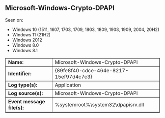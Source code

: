 ## Microsoft-Windows-Crypto-DPAPI

Seen on:
* Windows 10 (1511, 1607, 1703, 1709, 1803, 1809, 1903, 1909, 2004, 20H2)
* Windows 11 (21H2)
* Windows 2012
* Windows 8.0
* Windows 8.1

<table border="1" class="docutils">
  <tbody>
    <tr>
      <td><b>Name:</b></td>
      <td>Microsoft-Windows-Crypto-DPAPI</td>
    </tr>
    <tr>
      <td><b>Identifier:</b></td>
      <td>{89fe8f40-cdce-464e-8217-15ef97d4c7c3}</td>
    </tr>
    <tr>
      <td><b>Log type(s):</b></td>
      <td>Application</td>
    </tr>
    <tr>
      <td><b>Log source(s):</b></td>
      <td>Microsoft-Windows-Crypto-DPAPI</td>
    </tr>
    <tr>
      <td><b>Event message file(s):</b></td>
      <td>%systemroot%\system32\dpapisrv.dll</td>
    </tr>
  </tbody>
</table>

&nbsp;


